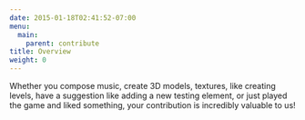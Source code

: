 ```yaml
---
date: 2015-01-18T02:41:52-07:00
menu:
  main:
    parent: contribute
title: Overview
weight: 0
---
```


Whether you compose music, create 3D models, textures, like creating levels, have a suggestion like adding a new testing element, or just played the game and liked something, your contribution is incredibly valuable to us!
